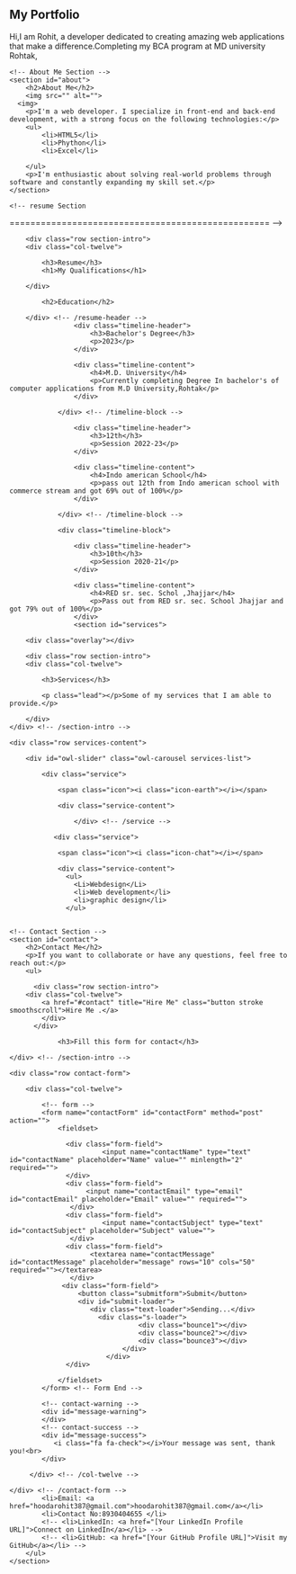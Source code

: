 <!DOCTYPE html>
<html>
<head>
    <title>Rohit's Portfolio</title>
</head>
<body>
    <!-- Home Page Section -->
    <section id="home">
        <h1>My Portfolio</h1>
        <p>Hi,I am Rohit, a developer dedicated to creating amazing web applications that make a difference.Completing my BCA program at MD university Rohtak,</p>
    </section>

    <!-- About Me Section -->
    <section id="about">
        <h2>About Me</h2>
        <img src="" alt="">
      <img>
        <p>I'm a web developer. I specialize in front-end and back-end development, with a strong focus on the following technologies:</p>
        <ul>
            <li>HTML5</li>
            <li>Phython</li>
            <li>Excel</li>
            
        </ul>
        <p>I'm enthusiastic about solving real-world problems through software and constantly expanding my skill set.</p>
    </section>

    <!-- resume Section
   ================================================== -->
	<section id="resume" class="grey-section">

		<div class="row section-intro">
   		<div class="col-twelve">

   			<h3>Resume</h3>
   			<h1>My Qualifications</h1>

   		</div>   		
 
   			<h2>Education</h2>

   		</div> <!-- /resume-header -->
	   				<div class="timeline-header">
	   					<h3>Bachelor's Degree</h3>
	   					<p>2023</p>
	   				</div>

	   				<div class="timeline-content">
	   					<h4>M.D. University</h4>
	   					<p>Currently completing Degree In bachelor's of computer applications from M.D University,Rohtak</p>
	   				</div>

	   			</div> <!-- /timeline-block -->

	   				<div class="timeline-header">
	   					<h3>12th</h3>
	   					<p>Session 2022-23</p>
	   				</div>

	   				<div class="timeline-content">
	   					<h4>Indo american School</h4>
	   					<p>pass out 12th from Indo american school with commerce stream and got 69% out of 100%</p>
	   				</div>

	   			</div> <!-- /timeline-block -->

	   			<div class="timeline-block">

	   				<div class="timeline-header">
	   					<h3>10th</h3>
	   					<p>Session 2020-21</p>
	   				</div>

	   				<div class="timeline-content">
	   					<h4>RED sr. sec. Schol ,Jhajjar</h4>
	   					<p>Pass out from RED sr. sec. School Jhajjar and got 79% out of 100%</p>
	   				</div>
	   				<section id="services">

		<div class="overlay"></div>

		<div class="row section-intro">
   		<div class="col-twelve">

   			<h3>Services</h3>

   			<p class="lead"></p>Some of my services that I am able to provide.</p>

   		</div>   		
   	</div> <!-- /section-intro -->

   	<div class="row services-content">

   		<div id="owl-slider" class="owl-carousel services-list">

	      	<div class="service">	

	      		<span class="icon"><i class="icon-earth"></i></span>            

	            <div class="service-content">
	              
	                </div> <!-- /service -->

			   <div class="service">

			   	<span class="icon"><i class="icon-chat"></i></span>	   	           

	            <div class="service-content">
	              <ul>
	                <Li>Webdesign</Li>
	                <li>Web development</li>
	                <li>graphic design</li>
	              </ul>	


    <!-- Contact Section -->
    <section id="contact">
        <h2>Contact Me</h2>
        <p>If you want to collaborate or have any questions, feel free to reach out:</p>
        <ul>
          
          <div class="row section-intro">
   		<div class="col-twelve">
          	<a href="#contact" title="Hire Me" class="button stroke smoothscroll">Hire Me .</a>
          	</div>
          </div>	
          	
          		<h3>Fill this form for contact</h3>

   	</div> <!-- /section-intro -->

   	<div class="row contact-form">

   		<div class="col-twelve">

            <!-- form -->
            <form name="contactForm" id="contactForm" method="post" action="">
      			<fieldset>

                  <div class="form-field">
 						   <input name="contactName" type="text" id="contactName" placeholder="Name" value="" minlength="2" required="">
                  </div>
                  <div class="form-field">
	      			   <input name="contactEmail" type="email" id="contactEmail" placeholder="Email" value="" required="">
	               </div>
                  <div class="form-field">
	     				   <input name="contactSubject" type="text" id="contactSubject" placeholder="Subject" value="">
	               </div>                       
                  <div class="form-field">
	                 	<textarea name="contactMessage" id="contactMessage" placeholder="message" rows="10" cols="50" required=""></textarea>
	               </div>                      
                 <div class="form-field">
                     <button class="submitform">Submit</button>
                     <div id="submit-loader">
                        <div class="text-loader">Sending...</div>                             
       				      <div class="s-loader">
								  	<div class="bounce1"></div>
								  	<div class="bounce2"></div>
								  	<div class="bounce3"></div>
								</div>
							</div>
                  </div>

      			</fieldset>
      		</form> <!-- Form End -->

            <!-- contact-warning -->
            <div id="message-warning">            	
            </div>            
            <!-- contact-success -->
      		<div id="message-success">
               <i class="fa fa-check"></i>Your message was sent, thank you!<br>
      		</div>

         </div> <!-- /col-twelve -->
   		
   	</div> <!-- /contact-form -->
            <li>Email: <a href="hoodarohit387@gmail.com">hoodarohit387@gmail.com</a></li>
            <li>Contact No:8930404655 </li>
            <!-- <li>LinkedIn: <a href="[Your LinkedIn Profile URL]">Connect on LinkedIn</a></li> -->
            <!-- <li>GitHub: <a href="[Your GitHub Profile URL]">Visit my GitHub</a></li> -->
        </ul>
    </section>
</body>
</html>
